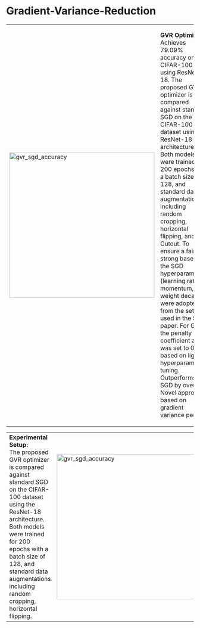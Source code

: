 # Gradient-Variance-Reduction

<table>
  <tr>
    <td>
<img width="390" height="390" alt="gvr_sgd_accuracy" src="https://github.com/user-attachments/assets/519d8c56-54ca-408d-a8a9-91f20cb13bd1" /></td>
    <td>
      <p><strong>GVR Optimizer</strong><br/>
      Achieves 79.09% accuracy on CIFAR-100 using ResNet-18. The proposed GVR optimizer is compared against standard SGD on the CIFAR-100 dataset using the ResNet-18 architecture. Both models were trained for 200 epochs with a batch size of 128, and standard data augmentations including random cropping, horizontal flipping, and Cutout. To ensure a fair and strong baseline, the SGD hyperparameters (learning rate, momentum, and weight decay) were adopted from the settings used in the SAM paper. For GVR, the penalty coefficient alpha was set to 0.01 based on light hyperparameter tuning.
      Outperforms SGD by over 1%. <br/>
      Novel approach based on gradient variance penalty.</p>
    </td>
  </tr>
</table>


<table>
  <tr>
    <td>
      <strong>Experimental Setup:</strong><br>
      The proposed GVR optimizer is compared against standard SGD on the CIFAR-100 dataset using the ResNet-18 architecture.
      Both models were trained for 200 epochs with a batch size of 128, and standard data augmentations including random cropping, horizontal flipping. 
    <td>
      <img width="390" height="390" alt="gvr_sgd_accuracy" src="https://github.com/user-attachments/assets/519d8c56-54ca-408d-a8a9-91f20cb13bd1" />
    </td>
  </tr>
</table>
